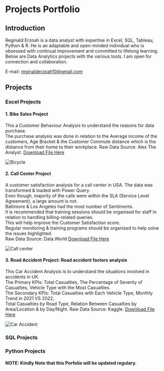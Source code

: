 # Projects Portfolio

## Introduction
Reginald Erzoah is a data analyst with expertise in Excel, SQL, Tableau, Python & R.
He is an adaptable and open-minded individual who is obsessed with continual improvement and committed to lifelong learning.
Below are Data Analytics projects with the various tools.
I am open for connection and collaboration.

E-mail: reginalderzoah10@gmail.com

## Projects
### Excel Projects
#### 1. Bike Sales Project 
This a Customer Behaviour Analysis to understand the reasons for data purchase.					
The purchase analysis was done in relation to the Average income of the customers, Age Bracket & the Customer Commute distance which is the distance from their home to their workplace. Raw Data Source: Alex The Analyst. 
[Download File Here](https://github.com/reggie50/ReginaldErzoah.github.io/blob/main/Bike%20Sales%20Excel%20Project.xlsx)

![Bicycle](https://github.com/reggie50/ReginaldErzoah.github.io/assets/147485458/c7774f56-6330-4c63-b2d4-fae17c7837e7)


#### 2. Call Center Project
A customer satisfaction analysis for a call center in USA.
The data was transformed & loaded with Power Query.			
Even though, majority of the calls were within the SLA (Service Level Agreement), a large amount is not.		
Baltimore & Los Angeles had the most number of Sentiments. 		
It is recommended that training sessions should be organised for staff in relation to handling billing-related queries. 		
This will help improve the Customer Satisfaction score.		
Regular monitoring & training programs should be organised to help solve the issues highlighted.	
Raw Data Source: Data.World
[Download File Here](https://github.com/reggie50/ReginaldErzoah.github.io/blob/main/Call%20Center%20Excel%20Project.xlsx)

![Call center](https://github.com/reggie50/ReginaldErzoah.github.io/assets/147485458/5f41a63a-c2b5-47a5-adbc-00a5306e8e35)

#### 3. Road Accident Project: Road accident factors analysis
This Car Accident Analysis is to understand the situations involved in accidents in UK.										
The Primary KPIs: Total Casualties, The Percentage of Severity of Casualties, Vehicle Type with the Most Casualties.					
The Secondary KPIs: Total Casualties with Each Vehicle Type, Monthly Trend in 2021 VS 2022,					
Total Casualties by Road Type, Relation Between Casualties by Area/Location & by Day/Night.	
Raw Data Source: Kaggle.
[Download File Here](https://github.com/reggie50/ReginaldErzoah.github.io/blob/main/Road%20Accident%20Excel%20Project.xlsx)

![Car Accident](https://github.com/reggie50/ReginaldErzoah.github.io/assets/147485458/b082afe4-ef5f-4bb1-b8bc-359bcc167820)




### SQL Projects

### Python Projects

#### NOTE: Kindly Note that this Porfolio will be updated regulary.
